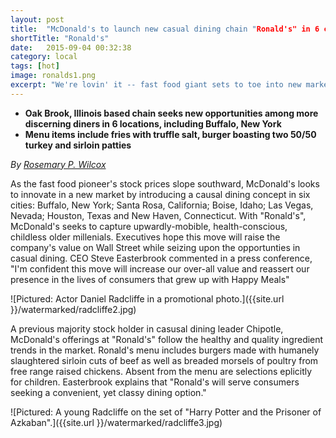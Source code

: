 ```yaml
---
layout: post
title:  "McDonald's to launch new casual dining chain "Ronald's" in 6 cities"
shortTitle: "Ronald's"
date:   2015-09-04 00:32:38
category: local
tags: [hot]
image: ronalds1.png
excerpt: "We're lovin' it -- fast food giant sets to toe into new market with casual dining concept "Ronald's""
---
```


- __Oak Brook, Illinois based chain seeks new opportunities among more discerning diners in 6 locations, including Buffalo, New York__
- __Menu items include fries with truffle salt, burger boasting two 50/50 turkey and sirloin patties__

*By [Rosemary P. Wilcox](http://google.com)*

As the fast food pioneer's stock prices slope southward, McDonald's looks to innovate in a new market by introducing a causal dining concept in six cities: Buffalo, New York; Santa Rosa, California; Boise, Idaho; Las Vegas, Nevada; Houston, Texas and New Haven, Connecticut. With "Ronald's", McDonald's seeks to capture upwardly-mobible, health-conscious, childless older millenials. Executives hope this move will raise the company's value on Wall Street while seizing upon the opportunties in casual dining. CEO Steve Easterbrook commented in a press conference, "I'm confident this move will increase our over-all value and reassert our presence in the lives of consumers that grew up with Happy Meals"


![Pictured: Actor Daniel Radcliffe in a promotional photo.]({{site.url }}/watermarked/radcliffe2.jpg)

A previous majority stock holder in casusal dining leader Chipotle, McDonald's offerings at "Ronald's" follow the healthy and quality ingredient trends in the market.  Ronald's menu includes burgers made with humanely slaughtered sirloin cuts of beef as well as breaded morsels of poultry from free range raised chickens. Absent from the menu are selections eplicitly for children.  Easterbrook explains that "Ronald's will serve consumers seeking a convenient, yet classy dining option." 


![Pictured: A young Radcliffe on the set of "Harry Potter and the Prisoner of Azkaban".]({{site.url }}/watermarked/radcliffe3.jpg)


 
